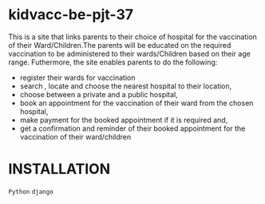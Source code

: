 # kidvacc-be-pjt-37
 This is a site that links parents to their choice of hospital for the vaccination of their Ward/Children.The parents will be educated on the required vaccination to be administered to their wards/Children  based on their age range. Futhermore, the site enables parents to do the following:
 * register their wards for vaccination
 * search , locate and choose the nearest  hospital to their location,
 * choose between  a private and a public hospital,
 * book an appointment for the vaccination of their ward from the chosen hospital,
 * make payment for the booked appointment if it is required and,
 * get a confirmation  and reminder of their booked appointment for the vaccination of their ward/children

# INSTALLATION
```Python```
```django```